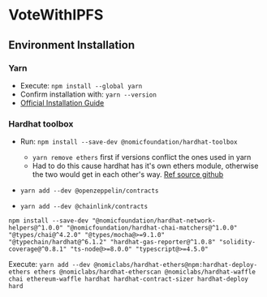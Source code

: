 # VoteWithIPFS

## Environment Installation
### Yarn
- Execute: `npm install --global yarn`
- Confirm installation with: `yarn --version`
- [Official Installation Guide](https://classic.yarnpkg.com/lang/en/docs/install/#mac-stable)

### Hardhat toolbox
- Run: `npm install --save-dev @nomicfoundation/hardhat-toolbox`
	- `yarn remove ethers` first if versions conflict the ones used in yarn
	- Had to do this cause hardhat has it's own ethers module, otherwise the two would get in each other's way. [Ref source github](https://stackoverflow.com/questions/73431182/cannot-find-module-nomicfoundation-hardhat-toolbox)

- `yarn add --dev @openzeppelin/contracts`
- `yarn add --dev @chainlink/contracts`

```
npm install --save-dev "@nomicfoundation/hardhat-network-helpers@^1.0.0" "@nomicfoundation/hardhat-chai-matchers@^1.0.0" "@types/chai@^4.2.0" "@types/mocha@>=9.1.0" "@typechain/hardhat@^6.1.2" "hardhat-gas-reporter@^1.0.8" "solidity-coverage@^0.8.1" "ts-node@>=8.0.0" "typescript@>=4.5.0"
```

Execute: `yarn add --dev @nomiclabs/hardhat-ethers@npm:hardhat-deploy-ethers ethers @nomiclabs/hardhat-etherscan @nomiclabs/hardhat-waffle chai ethereum-waffle hardhat hardhat-contract-sizer hardhat-deploy hard`